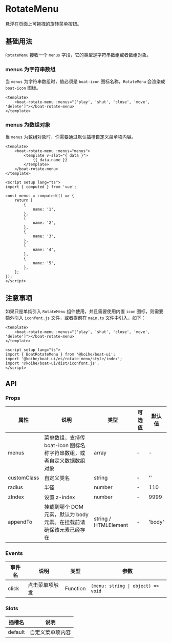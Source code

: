 # RotateMenu

悬浮在页面上可拖拽的旋转菜单按钮。

## 基础用法

`RotateMenu` 接收一个 `menus` 字段，它的类型是字符串数组或者数组对象。

### menus 为字符串数组

当 `menus` 为字符串数组时，值必须是 `boat-icon` 图标名称，`RotateMenu` 会渲染成 `boat-icon` 图标。

```vue
<template>
    <boat-rotate-menu :menus="['play', 'shut', 'close', 'move', 'delete']"></boat-rotate-menu>
</template>
```

### menus 为数组对象

当 `menus` 为数组对象时，你需要通过默认插槽自定义菜单项内容。

```vue
<template>
    <boat-rotate-menu :menus="menus">
        <template v-slot="{ data }">
            {{ data.name }}
        </template>
    </boat-rotate-menu>
</template>

<script setup lang="ts">
import { computed } from 'vue';

const menus = computed(() => {
    return [
        {
            name: '1',
        },
        {
            name: '2',
        },
        {
            name: '3',
        },
        {
            name: '4',
        },
        {
            name: '5',
        },
    ];
});
</script>
```

## 注意事项

如果只是单纯引入 `RotateMenu` 组件使用，并且需要使用内置 `icon` 图标，则需要额外引入 `iconfont.js` 文件，或者提前在 `main.ts` 文件中引入，如下：

```vue
<template>
    <boat-rotate-menu :menus="['play', 'shut', 'close', 'move', 'delete']"></boat-rotate-menu>
</template>

<script setup lang="ts">
import { BoatRotateMenu } from '@koihe/boat-ui';
import '@koihe/boat-ui/es/rotate-menu/style/index';
import '@koihe/boat-ui/dist/iconfont.js';
</script>
```

## API

### Props

| 属性  | 说明 | 类型 | 可选值 | 默认值 |
| ----- | ---- | ---- | ------ | ------ |
| menus | 菜单数组，支持传 boat-icon 图标名称字符串数组，或者自定义数据数组对象 | array | - | - |
| customClass | 自定义类名 | string | - | '' |
| radius | 半径 | number | - | 110 |
| zIndex | 设置 z-index | number | - | 9999 |
| appendTo | 挂载到哪个 DOM 元素，默认为 body 元素。在挂载前请确保该元素已经存在 |  string / HTMLElement | - | 'body' |

### Events

| 事件名 | 说明               | 类型            |  参数          |
| ------ | ------------------ | ------------------ |  ---------------- |
| click  | 点击菜单项触发 | Function  | `(menu: string \| object) => void` |

### Slots

| 插槽名  | 说明           |
| ------- | -------------- |
| default | 自定义菜单项内容 |
